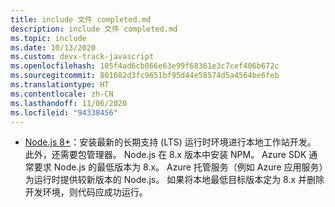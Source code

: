 ```yaml
---
title: include 文件 completed.md
description: include 文件 completed.md
ms.topic: include
ms.date: 10/13/2020
ms.custom: devx-track-javascript
ms.openlocfilehash: 105f4ad6cb066e63e99f68361e3c7cef406b672c
ms.sourcegitcommit: 801682d3fc9651bf95d44e58574d5a4564be6feb
ms.translationtype: HT
ms.contentlocale: zh-CN
ms.lasthandoff: 11/06/2020
ms.locfileid: "94338456"
---
```

* [Node.js 8+](https://www.npmjs.com/)：安装最新的长期支持 (LTS) 运行时环境进行本地工作站开发。 此外，还需要包管理器。 Node.js 在 8.x 版本中安装 NPM。 Azure SDK 通常要求 Node.js 的最低版本为 8.x。 Azure 托管服务（例如 Azure 应用服务）为运行时提供较新版本的 Node.js。 如果将本地最低目标版本定为 8.x 并删除开发环境，则代码应成功运行。
